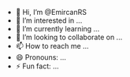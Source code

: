 - 👋 Hi, I’m @EmircanRS
- 👀 I’m interested in ...
- 🌱 I’m currently learning ...
- 💞️ I’m looking to collaborate on ...
- 📫 How to reach me ...
- 😄 Pronouns: ...
- ⚡ Fun fact: ...

<!---
EmircanRS/EmircanRS is a ✨ special ✨ repository because its `README.md` (this file) appears on your GitHub profile.
You can click the Preview link to take a look at your changes.
--->
